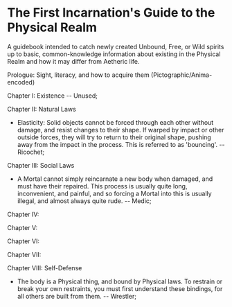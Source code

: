 # The First Incarnation's Guide to the Physical Realm 

A guidebook intended to catch newly created Unbound, Free, or Wild spirits up to basic, common-knowledge information about existing in the Physical Realm and how it may differ from Aetheric life. 

Prologue: Sight, literacy, and how to acquire them (Pictographic/Anima-encoded)

Chapter I: Existence -- Unused;

Chapter II: Natural Laws  
* Elasticity: Solid objects cannot be forced through each other without damage, and resist changes to their shape. If warped by impact or other outside forces, they will try to return to their original shape, pushing away from the impact in the process. This is referred to as 'bouncing'. -- Ricochet; 

Chapter III: Social Laws 
* A Mortal cannot simply reincarnate a new body when damaged, and must have their repaired. This process is usually quite long, inconvenient, and painful, and so forcing a Mortal into this is usually illegal, and almost always quite rude. -- Medic; 

Chapter IV:

Chapter V:

Chapter VI:

Chapter VII:

Chapter VIII: Self-Defense 
* The body is a Physical thing, and bound by Physical laws. To restrain or break your own restraints, you must first understand these bindings, for all others are built from them. -- Wrestler;